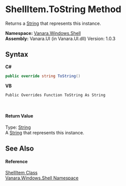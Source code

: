 # ShellItem.ToString Method 
 

Returns a <a href="http://msdn2.microsoft.com/en-us/library/s1wwdcbf" target="_blank">String</a> that represents this instance.

**Namespace:**&nbsp;<a href="be182789-447d-1423-b31f-7fd1f1f04ab2">Vanara.Windows.Shell</a><br />**Assembly:**&nbsp;Vanara.UI (in Vanara.UI.dll) Version: 1.0.3

## Syntax

**C#**<br />
``` C#
public override string ToString()
```

**VB**<br />
``` VB
Public Overrides Function ToString As String
```

<br />

#### Return Value
Type: <a href="http://msdn2.microsoft.com/en-us/library/s1wwdcbf" target="_blank">String</a><br />A <a href="http://msdn2.microsoft.com/en-us/library/s1wwdcbf" target="_blank">String</a> that represents this instance.

## See Also


#### Reference
<a href="5c5b3136-e459-f05f-b518-8ce7de68d0ca">ShellItem Class</a><br /><a href="be182789-447d-1423-b31f-7fd1f1f04ab2">Vanara.Windows.Shell Namespace</a><br />
